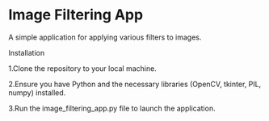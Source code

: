 # Image Filtering App

A simple application for applying various filters to images.

Installation

1.Clone the repository to your local machine.

2.Ensure you have Python and the necessary libraries (OpenCV, tkinter, PIL, numpy) installed.

3.Run the image_filtering_app.py file to launch the application.
